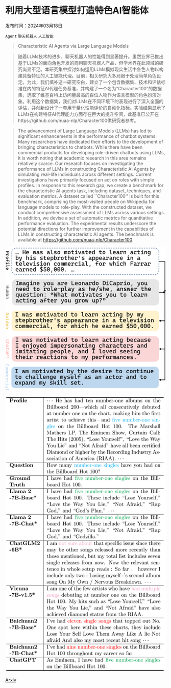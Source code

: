 # 利用大型语言模型打造特色AI智能体

发布时间：2024年03月18日

`Agent` `聊天机器人` `人工智能`

> Characteristic AI Agents via Large Language Models

> 随着LLMs技术的进步，聊天机器人的性能得到显著提升。虽然业界已推出基于LLMs的面向角色开发的商用聊天机器人产品，但学术界在此领域的研究尚显不足。本研究集中探讨如何运用LLMs模拟现实生活中各色人物以构建具备特征的人工智能代理。目前，相关研究大多局限于处理简单角色设定。为此，我们填补这一研究空白，建立了一个包含数据集、技术和评估标准在内的特征AI代理任务基准，并构建了一个名为“Character100”的数据集，选取了维基百科上访问量最高的百位人物作为语言模型的角色扮演对象。利用这个数据集，我们对LLMs在不同环境下的表现进行了深入全面的评估，并创新设计了一套用于量化性能评价的自动化指标。实验结果显示了LLMs在构建特征AI代理能力方面存在巨大的提升空间，此基准已公开在https://github.com/nuaa-nlp/Character100供研究者参考。

> The advancement of Large Language Models (LLMs) has led to significant enhancements in the performance of chatbot systems. Many researchers have dedicated their efforts to the development of bringing characteristics to chatbots. While there have been commercial products for developing role-driven chatbots using LLMs, it is worth noting that academic research in this area remains relatively scarce. Our research focuses on investigating the performance of LLMs in constructing Characteristic AI Agents by simulating real-life individuals across different settings. Current investigations have primarily focused on act on roles with simple profiles. In response to this research gap, we create a benchmark for the characteristic AI agents task, including dataset, techniques, and evaluation metrics. A dataset called ``Character100'' is built for this benchmark, comprising the most-visited people on Wikipedia for language models to role-play. With the constructed dataset, we conduct comprehensive assessment of LLMs across various settings. In addition, we devise a set of automatic metrics for quantitative performance evaluation. The experimental results underscore the potential directions for further improvement in the capabilities of LLMs in constructing characteristic AI agents. The benchmark is available at https://github.com/nuaa-nlp/Character100.

![利用大型语言模型打造特色AI智能体](../../../paper_images/2403.12368/x1.png)

![利用大型语言模型打造特色AI智能体](../../../paper_images/2403.12368/x2.png)

[Arxiv](https://arxiv.org/abs/2403.12368)